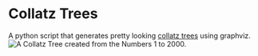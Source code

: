 # Collatz Trees
 A python script that generates pretty looking [collatz trees](https://en.wikipedia.org/wiki/Collatz_conjecture) using graphviz.
![A Collatz Tree created from the Numbers 1 to 2000.](https://github.com/emma-bach/collatz-trees/blob/main/output/collatz-tree-2000.gv.svg)
